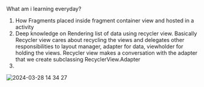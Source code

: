 What am i learning everyday?
1. How Fragments placed inside fragment container view and hosted in a activity
2. Deep knowledge on Rendering list of data using recycler view. Basically Recycler view cares about recycling the views and delegates other responsibilities to layout manager, adapter for data, viewholder for holding the views. Recycler view makes a conversation with the adapter that we create subclassing RecyclerView.Adapter
3. 







![2024-03-28 14 34 27](https://github.com/priya006/CrimeApp/assets/16076524/b8768555-1fbc-48ac-b772-2ae71d7904e3)



